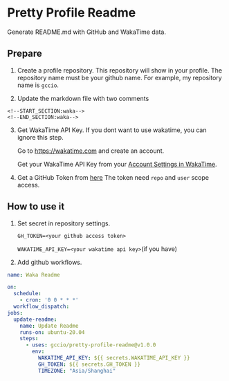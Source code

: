 # Pretty Profile Readme

Generate README.md with GitHub and WakaTime data.

## Prepare

1. Create a profile repository.
This repository will show in your profile. The repository name must be your github name. For example, my repository name is `gccio`.

2. Update the markdown file with two comments
```text
<!--START_SECTION:waka-->
<!--END_SECTION:waka-->
```

3. Get WakaTime API Key. If you dont want to use wakatime, you can ignore this step.

   Go to <https://wakatime.com> and create an account.

   Get your WakaTime API Key from your [Account Settings in WakaTime](https://wakatime.com/settings/account).

4. Get a GitHub Token from [here](https://github.com/settings/tokens)
The token need `repo` and `user` scope access.

## How to use it

1. Set secret in repository settings.

   `GH_TOKEN=<your github access token>`

   `WAKATIME_API_KEY=<your wakatime api key>`(if you have)

2. Add github workflows.
```yml
name: Waka Readme

on:
  schedule:
    - cron: '0 0 * * *'
  workflow_dispatch:
jobs:
  update-readme:
    name: Update Readme
    runs-on: ubuntu-20.04
    steps:
      - uses: gccio/pretty-profile-readme@v1.0.0
        env:
          WAKATIME_API_KEY: ${{ secrets.WAKATIME_API_KEY }}
          GH_TOKEN: ${{ secrets.GH_TOKEN }}
          TIMEZONE: "Asia/Shanghai"
```
